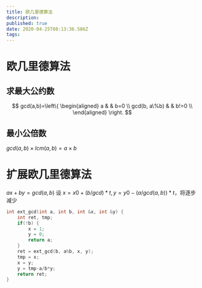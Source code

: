```yaml
---
title: 欧几里德算法
description: 
published: true
date: 2020-04-25T08:13:36.586Z
tags: 
---
```


# 欧几里德算法
## 求最大公约数
$$
gcd(a,b)=\left\{ \begin{aligned}
a & & b=0 \\
gcd(b, a\%b) & & b!=0 \\
\end{aligned}
\right.
$$

## 最小公倍数

$gcd(a,b)\times lcm(a, b) = a \times b$

# 扩展欧几里德算法
$ax+by=gcd(a, b)$
设
$x = x0 + (b/gcd)*t, y=y0-(a/gcd(a,b))*t$，将逐步减少

```cpp
int ext_gcd(int a, int b, int &x, int &y) {
	int ret, tmp;
	if(!b) {
		x = 1; 
		y = 0;
		return a;
	} 
	ret = ext_gcd(b, a%b, x, y);
	tmp = x; 
	x = y;
	y = tmp-a/b*y;
	return ret;
}
```